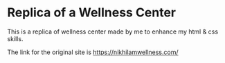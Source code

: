 # Replica of a Wellness Center

This is a replica of wellness center made by me to enhance my html & css skills.

The link for the original site is https://nikhilamwellness.com/


